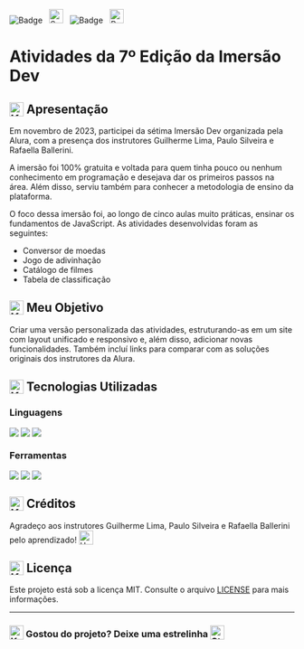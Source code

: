 ![Badge](https://img.shields.io/badge/ALURA-BB2649?style=for-the-badge) &nbsp; <img src="https://raw.githubusercontent.com/Tarikul-Islam-Anik/Animated-Fluent-Emojis/master/Emojis/Activities/Sparkles.png" alt="Sparkles" width="25" height="25" /> &nbsp; ![Badge](https://img.shields.io/badge/PROJETO-PRÓPRIO-FF6F61?style=for-the-badge) &nbsp; <img src="https://raw.githubusercontent.com/Tarikul-Islam-Anik/Animated-Fluent-Emojis/master/Emojis/Travel%20and%20places/Rocket.png" alt="Rocket" width="25" height="25" />

# Atividades da 7º Edição da Imersão Dev

## <img src="https://raw.githubusercontent.com/Tarikul-Islam-Anik/Animated-Fluent-Emojis/master/Emojis/Symbols/Keycap%20Digit%20One.png" alt="Keycap Digit One" width="25" height="25" style="vertical-align:text-bottom;" /> Apresentação
Em novembro de 2023, participei da sétima Imersão Dev organizada pela Alura, com a presença dos instrutores Guilherme Lima, Paulo Silveira e Rafaella Ballerini.

A imersão foi 100% gratuita e voltada para quem tinha pouco ou nenhum conhecimento em programação e desejava dar os primeiros passos na área. Além disso, serviu também para conhecer a metodologia de ensino da plataforma.

O foco dessa imersão foi, ao longo de cinco aulas muito práticas, ensinar os fundamentos de JavaScript. As atividades desenvolvidas foram as seguintes: 
- Conversor de moedas
- Jogo de adivinhação
- Catálogo de filmes
- Tabela de classificação

## <img src="https://raw.githubusercontent.com/Tarikul-Islam-Anik/Animated-Fluent-Emojis/master/Emojis/Symbols/Keycap%20Digit%20Two.png" alt="Keycap Digit Two" width="25" height="25" style="vertical-align:text-bottom;" /> Meu Objetivo
Criar uma versão personalizada das atividades, estruturando-as em um site com layout unificado e responsivo e, além disso, adicionar novas funcionalidades. Também incluí links para comparar com as soluções originais dos instrutores da Alura.

## <img src="https://raw.githubusercontent.com/Tarikul-Islam-Anik/Animated-Fluent-Emojis/master/Emojis/Symbols/Keycap%20Digit%20Three.png" alt="Keycap Digit Three" width="25" height="25" style="vertical-align:text-bottom;" /> Tecnologias Utilizadas

### Linguagens
<div style="display:flex;">
  <img src="https://img.shields.io/badge/HTML5-E34F26?style=for-the-badge&logo=html5&logoColor=white">
  &nbsp;
  <img src="https://img.shields.io/badge/CSS3-1572B6?style=for-the-badge&logo=css3&logoColor=white">
  &nbsp;
  <img src="https://img.shields.io/badge/JavaScript-F7DF1E?style=for-the-badge&logo=javascript&logoColor=black">
</div>

### Ferramentas
<div style="display:flex;">
  <img src="https://img.shields.io/badge/Visual%20Studio%20Code-0078D4?style=for-the-badge&logo=visual-studio-code&logoColor=white">
  &nbsp;
  <img src="https://img.shields.io/badge/Git-F05032?style=for-the-badge&logo=git&logoColor=white">
  &nbsp;
  <img src="https://img.shields.io/badge/GitHub-181717?style=for-the-badge&logo=github&logoColor=white">
</div>

## <img src="https://raw.githubusercontent.com/Tarikul-Islam-Anik/Animated-Fluent-Emojis/master/Emojis/Symbols/Keycap%20Digit%20Four.png" alt="Keycap Digit Four" width="25" height="25" style="vertical-align:text-bottom;" /> Créditos
Agradeço aos instrutores Guilherme Lima, Paulo Silveira e Rafaella Ballerini pelo aprendizado! <img src="https://raw.githubusercontent.com/Tarikul-Islam-Anik/Animated-Fluent-Emojis/master/Emojis/Smilies/Hugging%20Face.png" alt="Hugging Face" width="25" height="25" style="vertical-align:text-bottom;" /> 

## <img src="https://raw.githubusercontent.com/Tarikul-Islam-Anik/Animated-Fluent-Emojis/master/Emojis/Symbols/Keycap%20Digit%20Five.png" alt="Keycap Digit Five" width="25" height="25" style="vertical-align:text-bottom;" /> Licença
Este projeto está sob a licença MIT. Consulte o arquivo [LICENSE](LICENSE) para mais informações.

---

### <img src="https://raw.githubusercontent.com/Tarikul-Islam-Anik/Animated-Fluent-Emojis/master/Emojis/Symbols/Keycap%20Number%20Sign.png" alt="Keycap Number Sign" width="25" height="25" style="vertical-align:text-bottom;" /> Gostou do projeto? Deixe uma estrelinha <img src="https://raw.githubusercontent.com/Tarikul-Islam-Anik/Animated-Fluent-Emojis/master/Emojis/Travel%20and%20places/Star.png" alt="Star" width="25" height="25" style="vertical-align:text-bottom;" />